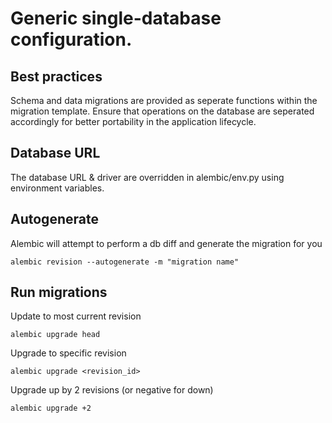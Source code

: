 # Generic single-database configuration.

## Best practices
Schema and data migrations are provided as seperate functions within the migration template. Ensure that operations on the database are seperated accordingly for better portability in the application lifecycle.

## Database URL
The database URL & driver are overridden in alembic/env.py using environment variables.

## Autogenerate
Alembic will attempt to perform a db diff and generate the migration for you

`alembic revision --autogenerate -m "migration name"`

## Run migrations
Update to most current revision

`alembic upgrade head`

Upgrade to specific revision

`alembic upgrade <revision_id>`

Upgrade up by 2 revisions (or negative for down)

`alembic upgrade +2`